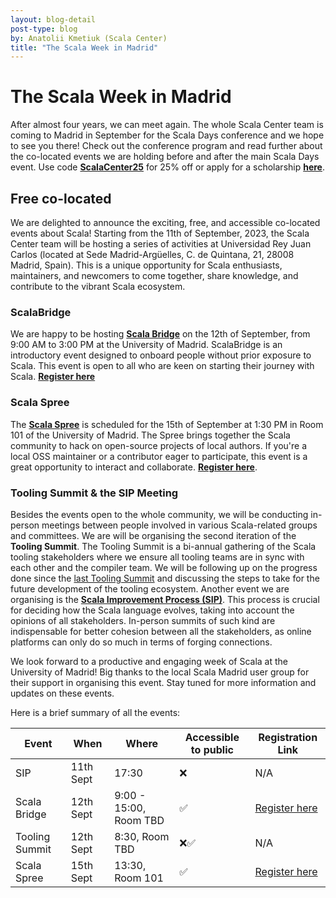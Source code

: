 ```yaml
---
layout: blog-detail
post-type: blog
by: Anatolii Kmetiuk (Scala Center)
title: "The Scala Week in Madrid"
---
```

# The Scala Week in Madrid

After almost four years, we can meet again. The whole Scala Center team is coming to Madrid in September for the Scala Days conference and we hope to see you there! Check out the conference program and read further about the co-located events we are holding before and after the main Scala Days event.
Use code [**ScalaCenter25**](https://47deg.swoogo.com/scala-days-madrid/register?code=ScalaCenter25) for 25% off or apply for a scholarship [**here**](https://xebiaform.typeform.com/to/BJzHuOsQ).

## Free co-located

We are delighted to announce the exciting, free, and accessible co-located events about Scala! Starting from the 11th of September, 2023, the Scala Center team will be hosting a series of activities at Universidad Rey Juan Carlos (located at Sede Madrid-Argüelles, C. de Quintana, 21, 28008 Madrid, Spain). This is a unique opportunity for Scala enthusiasts, maintainers, and newcomers to come together, share knowledge, and contribute to the vibrant Scala ecosystem.

### ScalaBridge

We are happy to be hosting [**Scala Bridge**](https://scalabridge.org/) on the 12th of September, from 9:00 AM to 3:00 PM at the University of Madrid. ScalaBridge is an introductory event designed to onboard people without prior exposure to Scala. This event is open to all who are keen on starting their journey with Scala. [**Register here**](https://xebiaform.typeform.com/to/ZIWcng6z)

### Scala Spree

The [**Scala Spree**](https://github.com/scalacenter/sprees) is scheduled for the 15th of September at 1:30 PM in Room 101 of the University of Madrid. The Spree brings together the Scala community to hack on open-source projects of local authors. If you're a local OSS maintainer or a contributor eager to participate, this event is a great opportunity to interact and collaborate. [**Register here**](https://airtable.com/appguX08g5OTDTZ4z/shrwSI11zJHmh7CkZ).

### Tooling Summit & the SIP Meeting

Besides the events open to the whole community, we will be conducting in-person meetings between people involved in various Scala-related groups and committees.
We are will be organising the second iteration of the **Tooling Summit**. The Tooling Summit is a bi-annual gathering of the Scala tooling stakeholders where we ensure all tooling teams are in sync with each other and the compiler team. We will be following up on the progress done since the [last Tooling Summit](https://www.scala-lang.org/blog/2023/04/11/march-2023-scala-tooling-summit.html) and discussing the steps to take for the future development of the tooling ecosystem.
Another event we are organising is the [**Scala Improvement Process (SIP)**](https://docs.scala-lang.org/sips/index.html). This process is crucial for deciding how the Scala language evolves, taking into account the opinions of all stakeholders.
In-person summits of such kind are indispensable for better cohesion between all the stakeholders, as online platforms can only do so much in terms of forging connections.

We look forward to a productive and engaging week of Scala at the University of Madrid! Big thanks to the local Scala Madrid user group for their support in organising this event. Stay tuned for more information and updates on these events.

Here is a brief summary of all the events:

| Event          | When        | Where                          | Accessible to public | Registration Link                                                                                   |
|----------------|-------------|--------------------------------|----------------------|----------------------------------------------------------------------------------------------------|
| SIP            | 11th Sept   | 17:30                          | ❌                   | N/A                                                                                                |
| Scala Bridge   | 12th Sept   | 9:00 - 15:00, Room TBD         | ✅                   | [Register here](https://xebiaform.typeform.com/to/ZIWcng6z)                                       |
| Tooling Summit | 12th Sept   | 8:30, Room TBD                 | ❌✅                 | N/A                                                                                                |
| Scala Spree    | 15th Sept   | 13:30, Room 101                | ✅                   | [Register here](https://airtable.com/appguX08g5OTDTZ4z/shrwSI11zJHmh7CkZ)                          |